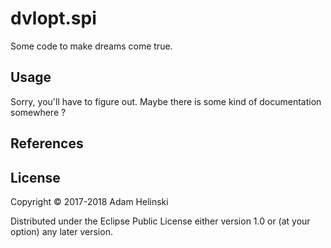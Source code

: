 # dvlopt.spi

Some code to make dreams come true.

## Usage

Sorry, you'll have to figure out. Maybe there is some kind of documentation somewhere ?

## References

[](http://elixir.free-electrons.com/linux/v4.15-rc4/source/include/uapi/linux/spi/spidev.h)
[](http://linux-sunxi.org/SPIdev)

## License

Copyright © 2017-2018 Adam Helinski

Distributed under the Eclipse Public License either version 1.0 or (at
your option) any later version.
